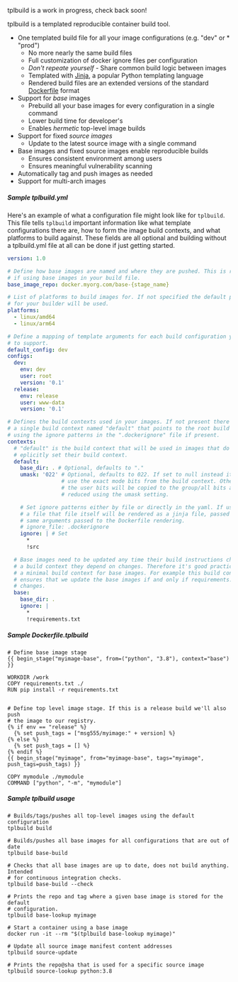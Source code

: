 tplbuild is a work in progress, check back soon!


tplbuild is a templated reproducible container build tool.

* One templated build file for all your image configurations (e.g. "dev" or * "prod")
  * No more nearly the same build files
  * Full customization of docker ignore files per configuration
  * _Don't repeate yourself_ - Share common build logic between images
  * Templated with [Jinja](https://jinja.palletsprojects.com/), a popular Python templating language
  * Rendered build files are an extended versions of the standard [Dockerfile](https://docs.docker.com/engine/reference/builder/#format) format
* Support for _base_ images
  * Prebuild all your base images for every configuration in a single command
  * Lower build time for developer's
  * Enables _hermetic_ top-level image builds
* Support for fixed _source images_
  * Update to the latest source image with a single command
* Base images and fixed source images enable reproducible builds
  * Ensures consistent environment among users
  * Ensures meaningful vulnerability scanning
* Automatically tag and push images as needed
* Support for multi-arch images


##### Sample tplbuild.yml

Here's an example of what a configuration file might look like for `tplbuild`.
This file tells `tplbuild` important information like what template
configurations there are, how to form the image build contexts, and what
platforms to build against. These fields are all optional and building without a
tplbuild.yml file at all can be done if just getting started.

```yaml
version: 1.0

# Define how base images are named and where they are pushed. This is required
# if using base images in your build file.
base_image_repo: docker.myorg.com/base-{stage_name}

# List of platforms to build images for. If not specified the default platform
# for your builder will be used.
platforms:
  - linux/amd64
  - linux/arm64

# Define a mapping of template arguments for each build configuration you want
# to support.
default_config: dev
configs:
  dev:
    env: dev
    user: root
    version: '0.1'
  release:
    env: release
    user: www-data
    version: '0.1'

# Defines the build contexts used in your images. If not present there will be
# a single build context named "default" that points to the root build path
# using the ignore patterns in the ".dockerignore" file if present.
contexts:
  # "default" is the build context that will be used in images that do not
  # eplicitly set their build context.
  default:
    base_dir: . # Optional, defaults to "."
    umask: '022' # Optional, defaults to 022. If set to null instead it will
                 # use the exact mode bits from the build context. Otherwise
                 # the user bits will be copied to the group/all bits and then
                 # reduced using the umask setting.

    # Set ignore patterns either by file or directly in the yaml. If using
    # a file that file itself will be rendered as a jinja file, passed the
    # same arguments passed to the Dockerfile rendering.
    # ignore_file: .dockerignore
    ignore: | # Set 
      *
      !src

  # Base images need to be updated any time their build instructions change or
  # a build context they depend on changes. Therefore it's good practice to use
  # a minimal build context for base images. For example this build context
  # ensures that we update the base images if and only if requirements.txt
  # changes.
  base:
    base_dir: .
    ignore: |
      *
      !requirements.txt
```

##### Sample Dockerfile.tplbuild

```
# Define base image stage
{{ begin_stage("myimage-base", from=("python", "3.8"), context="base") }}
  
WORKDIR /work
COPY requirements.txt ./
RUN pip install -r requirements.txt


# Define top level image stage. If this is a release build we'll also push
# the image to our registry.
{% if env == "release" %}
  {% set push_tags = ["msg555/myimage:" + version] %}
{% else %}
  {% set push_tags = [] %}
{% endif %}
{{ begin_stage("myimage", from="myimage-base", tags="myimage", push_tags=push_tags) }}

COPY mymodule ./mymodule
COMMAND ["python", "-m", "mymodule"]
```


##### Sample tplbuild usage


```
# Builds/tags/pushes all top-level images using the default configuration
tplbuild build

# Builds/pushes all base images for all configurations that are out of date
tplbuild base-build

# Checks that all base images are up to date, does not build anything. Intended
# for continuous integration checks.
tplbuild base-build --check

# Prints the repo and tag where a given base image is stored for the default
# configuration.
tplbuild base-lookup myimage

# Start a container using a base image
docker run -it --rm "$(tplbuild base-lookup myimage)"

# Update all source image manifest content addresses
tplbuild source-update

# Prints the repo@sha that is used for a specific source image
tplbuild source-lookup python:3.8
```
